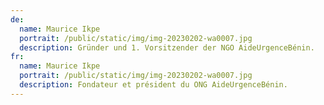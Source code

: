 ```yaml
---
de:
  name: Maurice Ikpe
  portrait: /public/static/img/img-20230202-wa0007.jpg
  description: G﻿ründer und 1. Vorsitzender der NGO AideUrgenceBénin.
fr:
  name: Maurice Ikpe
  portrait: /public/static/img/img-20230202-wa0007.jpg
  description: F﻿ondateur et président du ONG AideUrgenceBénin.
---
```

